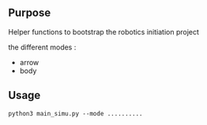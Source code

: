 ## Purpose

Helper functions to bootstrap the robotics initiation project

the different modes : 
- arrow
- body

## Usage
```
python3 main_simu.py --mode ..........
```